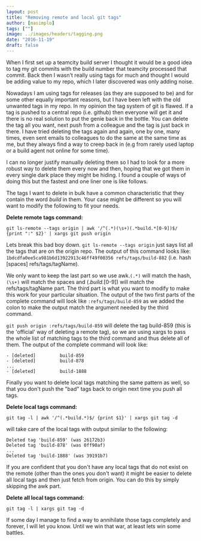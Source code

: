 ```yaml
---
layout: post
title: "Removing remote and local git tags"
author: [masimplo]
tags: [""]
image: ../images/headers/tagging.png
date: "2016-11-19"
draft: false
---
```


When I first set up a teamcity build server I thought it would be a good idea to tag my git commits with the build number that teamcity processed that commit. Back then I wasn't really using tags for much and thought I would be adding value to my repo, which I later discovered was only adding noise.

Nowadays I am using tags for releases (as they are supposed to be) and for some other equally important reasons, but I have been left with the old unwanted tags in my repo. In my opinion the tag system of git is flawed. If a tag is pushed to a central repo (i.e. github) then everyone will get it and there is no real solution to put the genie back in the bottle. You can delete the tag all you want, next push from a colleague and the tag is just back in there. I have tried deleting the tags again and again, one by one, many times, even sent emails to colleagues to do the same at the same time as me, but they always find a way to creep back in (e.g from rarely used laptop or a build agent not online for some time).

I can no longer justify manually deleting them so I had to look for a more robust way to delete them every now and then, hoping that we got them in every single dark place they might be hiding. I found a couple of ways of doing this but the fastest and one liner one is like follows.

The tags I want to delete in bulk have a common characteristic that they contain the word _build_ in them. Your case might be different so you will want to modify the following to fit your needs.

**Delete remote tags command:**

    git ls-remote --tags origin | awk '/^(.*)(\s+)(.*build.*[0-9])$/ {print ":" $2}' | xargs git push origin

Lets break this bad boy down.
`git ls-remote --tags origin` just says list all the tags that are on the origin repo. The output of this command looks like:
`1bdcdfa0ee5ca981b6d13922913c46ff49f00356 refs/tags/build-882` (i.e. hash [spaces] refs/tags/tagName).

We only want to keep the last part so we use awk.`(.*)` will match the hash, `(\s+)` will match the spaces and (._build._[0-9]) will match the refs/tags/tagName part. The third part is what you want to modify to make this work for your particular situation. The output of the two first parts of the complete command will look like `:refs/tags/build-859` as we added the colon to make the output match the argument needed by the third command.

`git push origin :refs/tags/build-859` will delete the tag build-859 (this is the 'official' way of deleting a remote tag), so we are using xargs to pass the whole list of matching tags to the third command and thus delete all of them. The output of the complete command will look like:

    - [deleted]         build-859
    - [deleted]         build-878
    ...
    - [deleted]         build-1888

Finally you want to delete local tags matching the same pattern as well, so that you don't push the "bad" tags back to origin next time you push all tags.

**Delete local tags command:**

    git tag -l | awk '/^(.*build.*)$/ {print $1}' | xargs git tag -d

will take care of the local tags with output similar to the following:

    Deleted tag 'build-859' (was 26172b3)
    Deleted tag 'build-878' (was 0ff90af)
    ...
    Deleted tag 'build-1888' (was 39191b7)

If you are confident that you don't have any local tags that do not exist on the remote (other than the ones you don't want) it might be easier to delete all local tags and then just fetch from origin. You can do this by simply skipping the awk part.

**Delete all local tags command:**

    git tag -l | xargs git tag -d

If some day I manage to find a way to annihilate those tags completely and forever, I will let you know. Until we win that war, at least lets win some battles.

